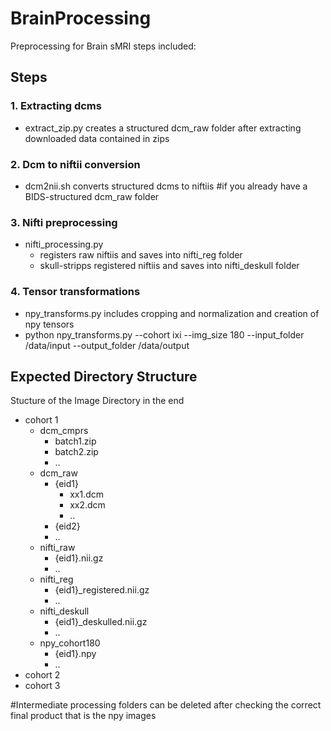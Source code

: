 # BrainProcessing
Preprocessing for Brain sMRI steps included:
## Steps
### 1. Extracting dcms
- extract_zip.py creates a structured dcm_raw folder after extracting downloaded data contained in zips
### 2. Dcm to niftii conversion 
- dcm2nii.sh converts structured dcms to niftiis  #if you already have a BIDS-structured dcm_raw folder 
### 3. Nifti preprocessing 
- nifti_processing.py 
  - registers raw niftiis and saves into nifti_reg folder 
  - skull-stripps registered niftiis and saves into nifti_deskull folder
### 4. Tensor transformations
- npy_transforms.py includes cropping and normalization and creation of npy tensors
- python npy_transforms.py --cohort ixi --img_size 180 --input_folder /data/input --output_folder /data/output
## Expected Directory Structure
Stucture of the Image Directory in the end          
- cohort 1
  - dcm_cmprs
    - batch1.zip
    - batch2.zip
    - ..   
  - dcm_raw
    - {eid1}
      - xx1.dcm
      - xx2.dcm
      - ..
    - {eid2}
    - ..
  - nifti_raw
    - {eid1}.nii.gz
    - ..
  - nifti_reg
    - {eid1}_registered.nii.gz
    - ..
  - nifti_deskull
    - {eid1}_deskulled.nii.gz
    - ..
  - npy_cohort180
    - {eid1}.npy
    - ..
- cohort 2
- cohort 3

#Intermediate processing folders can be deleted after checking the correct final product that is the npy images
